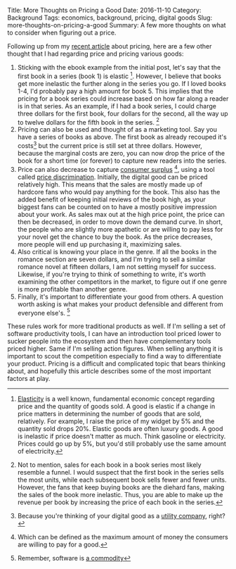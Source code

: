 Title: More Thoughts on Pricing a Good
Date: 2016-11-10
Category: Background 
Tags: economics, background, pricing, digital goods
Slug: more-thoughts-on-pricing-a-good
Summary: A few more thoughts on what to consider when figuring out a price. 

Following up from my [recent article](http://zachnielsen.org/how-to-price-a-digital-good.html) about pricing, here are a few other thought that I had regarding price and pricing various goods:

1. Sticking with the ebook example from the initial post, let's say that the first book in a series (book 1) is elastic [^1]. However, I believe that books get more inelastic the further along in the series you go. If I loved books 1-4, I'd probably pay a high amount for book 5. This implies that the pricing for a book series could increase based on how far along a reader is in that series. As an example, if I had a book series, I could charge three dollars for the first book, four dollars for the second, all the way up to twelve dollars for the fifth book in the series. [^2] 
2. Pricing can also be used and thought of as a marketing tool. Say you have a series of books as above. The first book as already recouped it's costs[^3] but the current price is still set at three dollars. However, because the marginal costs are zero, you can now drop the price of the book for a short time (or forever) to capture new readers into the series. 
3. Price can also decrease to capture [consumer surplus](http://www.investopedia.com/terms/c/consumer_surplus.asp) [^4], using a tool called [price discrimination](https://en.wikipedia.org/wiki/Price_discrimination). Initially, the digital good can be priced relatively high. This means that the sales are mostly made up of hardcore fans who would pay anything for the book. This also has the added benefit of keeping initial reviews of the book high, as your biggest fans can be counted on to have a mostly positive impression about your work. As sales max out at the high price point, the price can then be decreased, in order to move down the demand curve. In short, the people who are slightly more apathetic or are willing to pay less for your novel get the chance to buy the book. As the price decreases, more people will end up purchasing it, maximizing sales.
4. Also critical is knowing your place in the genre. If all the books in the romance section are seven dollars, and I'm trying to sell a similar romance novel at fifteen dollars, I am not setting myself for success. Likewise, if you're trying to think of something to write, it's worth examining the other competitors in the market, to figure out if one genre is more profitable than another genre. 
5. Finally, it's important to differentiate your good from others. A question worth asking is what makes your product defensible and different from everyone else's. [^5] 

These rules work for more traditional products as well. If I'm selling a set of software productivity tools, I can have an introduction tool priced lower to sucker people into the ecosystem and then have complementary tools priced higher. Same if I'm selling action figures. When selling anything it is important to scout the competition especially to find a way to differentiate your product. Pricing is a difficult and complicated topic that bears thinking about, and hopefully this article describes some of the most important factors at play.

[^1]:	[Elasticity](https://en.m.wikipedia.org/wiki/Elasticity_(economics) "Elasticity Wikipedia") is a well known, fundamental economic concept regarding price and the quantity of goods sold. A good is elastic if a change in price matters in determining the number of goods that are sold, relatively. For example, I raise the price of my widget by 5% and the quantity sold drops 20%. Elastic goods are often luxury goods. A good is inelastic if price doesn't matter as much. Think gasoline or electricity. Prices could go up by 5%, but you'd still probably use the same amount of electricity. 

[^2]:	Not to mention, sales for each book in a book series most likely resemble a funnel. I would suspect that the first book in the series sells the most units, while each subsequent book sells fewer and fewer units. However, the fans that keep buying books are the diehard fans, making the sales of the book more inelastic. Thus, you are able to make up the revenue per book by increasing the price of each book in the series.

[^3]:	Because you're thinking of your digital good as a [utility company](http://zachnielsen.org/how-to-price-a-digital-good.html), right?

[^4]:	Which can be defined as the maximum amount of money the consumers are willing to pay for a good.

[^5]:	Remember, software is [a commodity](http://avc.com/2014/07/the-dentist-office-software-story/)